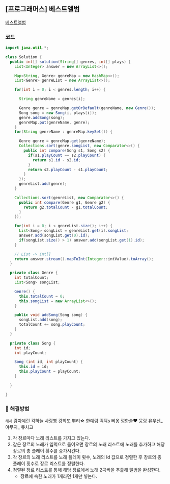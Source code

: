 ## [프로그래머스] 베스트앨범

[베스트앨범](https://school.programmers.co.kr/learn/courses/30/lessons/42579)

### 코드

```java
import java.util.*;

class Solution {
  public int[] solution(String[] genres, int[] plays) {
    List<Integer> answer = new ArrayList<>();

    Map<String, Genre> genreMap = new HashMap<>();
    List<Genre> genreList = new ArrayList<>();

    for(int i = 0; i < genres.length; i++) {

      String genreName = genres[i];

      Genre genre = genreMap.getOrDefault(genreName, new Genre());
      Song song = new Song(i, plays[i]);
      genre.addSong(song);
      genreMap.put(genreName, genre);
    }
    for(String genreName : genreMap.keySet()) {

      Genre genre = genreMap.get(genreName);
      Collections.sort(genre.songList, new Comparator<>() {
        public int compare(Song s1, Song s2) {
          if(s1.playCount == s2.playCount) {
            return s1.id - s2.id;
          }
          return s2.playCount - s1.playCount;
        }
      });
      genreList.add(genre);
    }

    Collections.sort(genreList, new Comparator<>() {
      public int compare(Genre g1, Genre g2) {
        return g2.totalCount - g1.totalCount;
      }
    });

    for(int i = 0; i < genreList.size(); i++) {
      List<Song> songList = genreList.get(i).songList;
      answer.add(songList.get(0).id);
      if(songList.size() > 1) answer.add(songList.get(1).id);
    }

    // List -> int[]
    return answer.stream().mapToInt(Integer::intValue).toArray();
  }

  private class Genre {
    int totalCount;
    List<Song> songList;

    Genre() {
      this.totalCount = 0;
      this.songList = new ArrayList<>();
    }

    public void addSong(Song song) {
      songList.add(song);
      totalCount += song.playCount;
    }
  }

  private class Song {
    int id;
    int playCount;

    Song (int id, int playCount) {
      this.id = id;
      this.playCount = playCount;
    }

  }

}
```

### 📖 해결방법

`해시`
감자예린 각하늘 사랑빵 강희또 뿌리☆ 한예림 떡덕s 삐옹 낑한솔♥ 뭉랑 유우신_ 야무지_ 큐치고
1. 각 장르마다 노래 리스트를 가지고 있는다.
2. 같은 장르의 노래가 입력으로 들어오면 장르의 노래 리스트에 노래를 추가하고 해당 장르의 총 플레이 횟수를 증가시킨다.
3. 각 장르의 노래 리스트를 노래 플레이 횟수, 노래의 Id 값으로 정렬한 후 장르의 총 플레이 횟수로 장르 리스트를 정렬한다.
4. 정렬된 장르 리스트를 통해 해당 장르에서 노래 2곡씩을 추출해 앨범을 완성한다.
   * 장르에 속한 노래가 1개라면 1개만 넣는다.